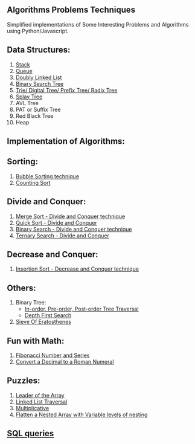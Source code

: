 Algorithms Problems Techniques
-------------------------------------

Simplified implementations of Some Interesting Problems and Algorithms using Python/Javascript.

Data Structures:
----------------
1. [Stack](DataStructures/Stack.py)
2. [Queue](DataStructures/Queue.py)
3. [Doubly Linked List](DataStructures/DoublyLinkedList.py)
4. [Binary Search Tree](DataStructures/BST.py)
5. [Trie/ Digital Tree/ Prefix Tree/ Radix Tree](DataStructures/Trie.py)
6. [Splay Tree](DataStructures/SplayTree.py)
7. AVL Tree
8. PAT or Suffix Tree
9. Red Black Tree
10. Heap

Implementation of Algorithms:
-----------------------------

Sorting:
-----------
1. [Bubble Sorting technique](Algorithms/BubbleSort.py)
2. [Counting Sort](Algorithms/TernarySearch.py)

Divide and Conquer:
---------------------
1. [Merge Sort - Divide and Conquer technique](Algorithms/MergeSort.py)
2. [Quick Sort - Divide and Conquer](Algorithms/QuickSort.py) 
3. [Binary Search - Divide and Conquer technique](Algorithms/BinarySearch.py)
4. [Ternary Search - Divide and Conquer](Algorithms/TernarySearch.py)

Decrease and Conquer:
------------------------
1. [Insertion Sort - Decrease and Conquer technique](Algorithms/insertionSort.py)

Others:
-------
1. Binary Tree:
	- [In-order, Pre-order, Post-order Tree Traversal](Algorithms/BTree.py)
	- [Depth First Search](Algorithms/BTree.py)
2. [Sieve Of Eratosthenes](Algorithms/SieveOfEratosthenes.py)


Fun with Math:
--------------

1. [Fibonacci Number and Series](Math/Fibonacci.py)
2. [Convert a Decimal to a Roman Numeral](Math/RomanConverter.js)

Puzzles:
--------

1. [Leader of the Array](Puzzles/Leader_of_the_array_prob.py)
2. [Linked List Traversal](Pzzles/LinkedList_Traversal_prob.py)
3. [Multiplicative](Puzzles/multiplicative_prob.py)
4. [Flatten a Nested Array with Variable levels of nesting](Puzzles/FlattenArray.js)

[SQL queries](SQL_queries)
-------------
